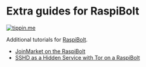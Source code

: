 # Extra guides for RaspiBolt

[![tippin.me](https://badgen.net/badge/%E2%9A%A1%EF%B8%8Ftippin.me/@kristapsk/F0918E)](https://tippin.me/@kristapsk)

Additional tutorials for [RaspiBolt](https://stadicus.github.io/RaspiBolt/).

* [JoinMarket on the RaspiBolt](joinmarket.md)
* [SSHD as a Hidden Service with Tor on a RaspiBolt](sshd-as-a-hidden-service-with-tor.md)
